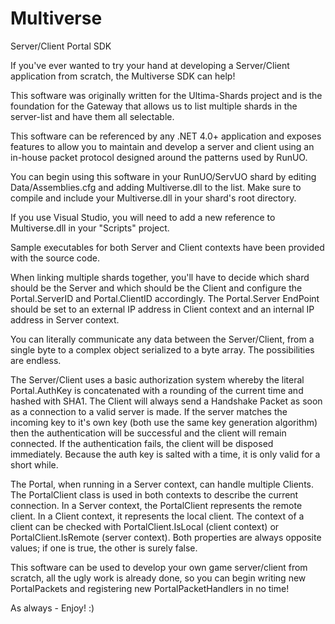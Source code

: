 # Multiverse
Server/Client Portal SDK

If you've ever wanted to try your hand at developing a Server/Client application from scratch, the Multiverse SDK can help!

This software was originally written for the Ultima-Shards project and is the foundation for the Gateway that allows us to list multiple shards in the server-list and have them all selectable.

This software can be referenced by any .NET 4.0+ application and exposes features to allow you to maintain and develop a server and client using an in-house packet protocol designed around the patterns used by RunUO.

You can begin using this software in your RunUO/ServUO shard by editing Data/Assemblies.cfg and adding Multiverse.dll to the list.
Make sure to compile and include your Multiverse.dll in your shard's root directory.

If you use Visual Studio, you will need to add a new reference to Multiverse.dll in your "Scripts" project.

Sample executables for both Server and Client contexts have been provided with the source code.

When linking multiple shards together, you'll have to decide which shard should be the Server and which should be the Client and configure the Portal.ServerID and Portal.ClientID accordingly.
The Portal.Server EndPoint should be set to an external IP address in Client context and an internal IP address in Server context.

You can literally communicate any data between the Server/Client, from a single byte to a complex object serialized to a byte array. The possibilities are endless.

The Server/Client uses a basic authorization system whereby the literal Portal.AuthKey is concatenated with a rounding of the current time and hashed with SHA1. The Client will always send a Handshake Packet as soon as a connection to a valid server is made. If the server matches the incoming key to it's own key (both use the same key generation algorithm) then the authentication will be successful and the client will remain connected. If the authentication fails, the client will be disposed immediately. Because the auth key is salted with a time, it is only valid for a short while.

The Portal, when running in a Server context, can handle multiple Clients. The PortalClient class is used in both contexts to describe the current connection. In a Server context, the PortalClient represents the remote client. In a Client context, it represents the local client.
The context of a client can be checked with PortalClient.IsLocal (client context) or PortalClient.IsRemote (server context). Both properties are always opposite values; if one is true, the other is surely false.

This software can be used to develop your own game server/client from scratch, all the ugly work is already done, so you can begin writing new PortalPackets and registering new PortalPacketHandlers in no time!

As always - Enjoy! :)
